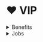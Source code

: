 # ❤ VIP

<details>

<summary>Benefits</summary>

* 600 bits in-game (This is used to purchase VIP via !store)
* $10,000,000 In-game money
* Double XP
* Build Bigger and Better Bases with an increased prop limit from 60 to 80
* Gain Access to VIP only accessories
* Rainbow Killfeed
* More money gained from jobs
* VIP In-game tag to stand out from others.
* Supporter Discord rank to stand out from others
* VIP forum rank to stand out from others. (Needs requested)

</details>

<details>

<summary>Jobs</summary>

* Pro Thief
* Pro Hitman&#x20;
* Pro Weed Grower
* Darth Vader
* Jesus&#x20;
* Master Firework Maker&#x20;
* Pro Retro Miner&#x20;
* Terrorist&#x20;
* King Dweller&#x20;
* Black-Market Dealer&#x20;
* S.W.A.T Juggernaut&#x20;
* Military Member

</details>
